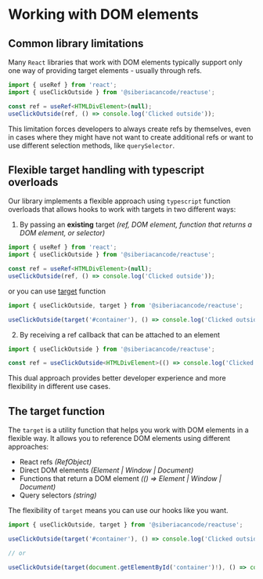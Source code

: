 # Working with DOM elements

## Common library limitations

Many `React` libraries that work with DOM elements typically support only one way of providing target elements - usually through refs.

```typescript twoslash
import { useRef } from 'react';
import { useClickOutside } from '@siberiacancode/reactuse';

const ref = useRef<HTMLDivElement>(null);
useClickOutside(ref, () => console.log('Clicked outside'));
```

This limitation forces developers to always create refs by themselves, even in cases where they might have not want to create additional refs or want to use different selection methods, like `querySelector`.

## Flexible target handling with typescript overloads

Our library implements a flexible approach using `typescript` function overloads that allows hooks to work with targets in two different ways:

1. By passing an **existing** target _(ref, DOM element, function that returns a DOM element, or selector)_

```typescript twoslash
import { useRef } from 'react';
import { useClickOutside } from '@siberiacancode/reactuse';

const ref = useRef<HTMLDivElement>(null);
useClickOutside(ref, () => console.log('Clicked outside'));
```

or you can use [target](#the-target-function) function

```typescript twoslash
import { useClickOutside, target } from '@siberiacancode/reactuse';

useClickOutside(target('#container'), () => console.log('Clicked outside'));
```

2. By receiving a ref callback that can be attached to an element

```typescript twoslash
import { useClickOutside } from '@siberiacancode/reactuse';

const ref = useClickOutside<HTMLDivElement>(() => console.log('Clicked outside'));
```

This dual approach provides better developer experience and more flexibility in different use cases.

## The target function

The `target` is a utility function that helps you work with DOM elements in a flexible way. It allows you to reference DOM elements using different approaches:

- React refs _(RefObject)_
- Direct DOM elements _(Element | Window | Document)_
- Functions that return a DOM element _(() => Element | Window | Document)_
- Query selectors _(string)_

The flexibility of `target` means you can use our hooks like you want.

```typescript twoslash
import { useClickOutside, target } from '@siberiacancode/reactuse';

useClickOutside(target('#container'), () => console.log('Clicked outside'));

// or

useClickOutside(target(document.getElementById('container')!), () => console.log('Clicked outside'));
```
